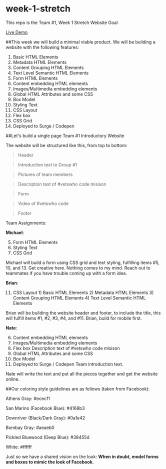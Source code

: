 # week-1-stretch

This repo is the Team #1, Week 1 Stretch Website Goal

<!-- Github Pages Url -->

[Live Demo]()

##This week we will build a minimal viable product. We will be building a website with the following features:

1. Basic HTML Elements
2. Metadata HTML Elements
3. Content Grouping HTML Elements
4. Text Level Semantic HTML Elements
5. Form HTML Elements
6. Content embedding HTML elements
7. Images/Multimedia embedding elements
8. Global HTML Attributes and some CSS
9. Box Model
10. Styling Text
11. CSS Layout
12. Flex box
13. CSS Grid
14. Deployed to Surge / Codepen

##Let's build a single page Team #1 Introductory Website

The website will be structured like this, from top to bottom:

> Header

> Introduction text to Group #1

> Pictures of team members

> Description text of #vetswho code misison

> Form

> Video of #vetswho code

> Footer

Team Assignments:

**Michael**:

5. Form HTML Elements
6. Styling Text
7. CSS Grid

Michael will build a form using CSS grid and text styling, fulfilling items #5, 10, and 13. Get creative here. Nothing comes to my mind. Reach out to teammates if you have trouble coming up with a form idea.

**Brian**:

11. CSS Layout 1) Basic HTML Elements 2) Metadata HTML Elements 3) Content Grouping HTML Elements 4) Text Level Semantic HTML Elements

Brian will be building the website header and footer, to include the title, this will fulfill items #1, #2, #3, #4, and #11. Brian, build for mobile first.

**Nate**:

6. Content embedding HTML elements
7. Images/Multimedia embedding elements
8. Flex box
   Description text of #vetswho code misison
9. Global HTML Attributes and some CSS
10. Box Model
11. Deployed to Surge / Codepen
    Team introduction text.

Nate will write the text and put all the pieces together and get the website online.

##Our coloring style guidelines are as follows (taken from Facebook):

Athens Gray: #ececf1

San Marino (Facebook Blue): #4168b3

Downriver (Black/Dark Gray): #0a1e42

Bombay Gray: #aeaeb0

Pickled Bluewood (Deep Blue): #38455d

White: #ffffff

Just so we have a shared vision on the look: **When in doubt, model forms and boxes to mimic the look of Facebook.**
